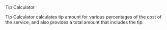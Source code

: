 Tip Calculator

Tip Calculator calculates tip amount for various percentages of the cost of the service, and also provides a total amount that includes the tip.
